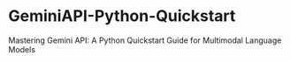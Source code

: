 # GeminiAPI-Python-Quickstart
Mastering Gemini API: A Python Quickstart Guide for Multimodal Language Models
